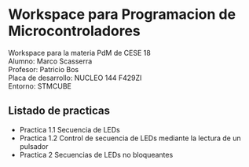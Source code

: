 # Workspace para Programacion de Microcontroladores
Workspace para la materia PdM de CESE 18\
Alumno: Marco Scasserra\
Profesor: Patricio Bos\
Placa de desarrollo: NUCLEO 144 F429ZI\
Entorno: STMCUBE
## Listado de practicas
- Practica 1.1 Secuencia de LEDs
- Practica 1.2 Control de secuencia de LEDs mediante la lectura de un pulsador
- Practica 2 Secuencias de LEDs no bloqueantes